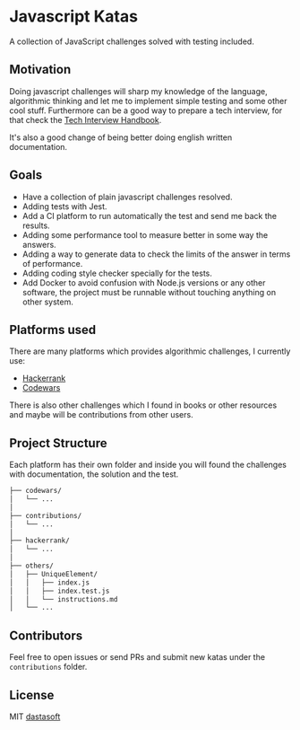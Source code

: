 # Javascript Katas

A collection of JavaScript challenges solved with testing included.

## Motivation

Doing javascript challenges will sharp my knowledge of the language, algorithmic thinking and let me to implement simple testing and some other cool stuff. Furthermore can be a good way to prepare a tech interview, for that check the [Tech Interview Handbook](https://github.com/yangshun/tech-interview-handbook).

It's also a good change of being better doing english written documentation.

## Goals

- Have a collection of plain javascript challenges resolved.
- Adding tests with Jest.
- Add a CI platform to run automatically the test and send me back the results.
- Adding some performance tool to measure better in some way the answers.
- Adding a way to generate data to check the limits of the answer in terms of performance.
- Adding coding style checker specially for the tests.
- Add Docker to avoid confusion with Node.js versions or any other software, the project must be runnable without touching anything on other system.

## Platforms used

There are many platforms which provides algorithmic challenges, I currently use:

- [Hackerrank](https://www.hackerrank.com/)
- [Codewars](https://www.codewars.com/)

There is also other challenges which I found in books or other resources and maybe will be contributions from other users.

## Project Structure

Each platform has their own folder and inside you will found the challenges with documentation, the solution and the test.

```sh
├── codewars/
│   └── ...
│
├── contributions/
│   └── ...
│
├── hackerrank/
│   └── ...
│
├── others/
│   ├── UniqueElement/
│   │   ├── index.js
│   │   ├── index.test.js
│   │   └── instructions.md
│   └── ...
```

## Contributors

Feel free to open issues or send PRs and submit new katas under the `contributions` folder.

## License

MIT [dastasoft](https://dastasoft.netlify.app/)
